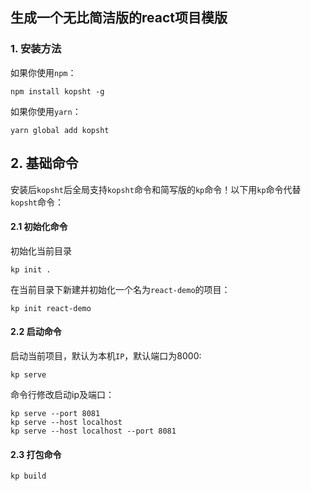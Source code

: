 ## 生成一个无比简洁版的react项目模版

### 1. 安装方法

如果你使用`npm`：

```shell
npm install kopsht -g
```

如果你使用`yarn`：

```shell
yarn global add kopsht
```

## 2. 基础命令

安装后`kopsht`后全局支持`kopsht`命令和简写版的`kp`命令！以下用`kp`命令代替`kopsht`命令：

#### 2.1 初始化命令

初始化当前目录

```shell
kp init .
```

在当前目录下新建并初始化一个名为`react-demo`的项目：

```shell
kp init react-demo
```

#### 2.2 启动命令

启动当前项目，默认为本机`IP`，默认端口为8000:

```shell
kp serve
```

命令行修改启动ip及端口：

```shell
kp serve --port 8081
kp serve --host localhost
kp serve --host localhost --port 8081
```

#### 2.3 打包命令

```shell
kp build
```

